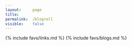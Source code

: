 ```yaml
---
layout:     page
title:       
permalink:  /blogroll
visible:    false
---
```


{%	include favs/links.md	%}
{%	include favs/blogs.md	%}